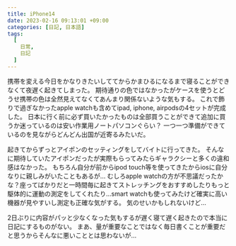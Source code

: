 ```yaml
---
title: iPhone14
date: 2023-02-16 09:13:01 +09:00
categories: [日記, 日本語]
tags:
  [
    日常,
    日記
  ]
---
```

携帯を変える今日をかなりきたいしててからかまひるになるまで寝ることができなくて夜遅く起きてしまった。
期待通りの色ではなかったがケースを使うとどうせ携帯の色は全然見えてなくてあんまり関係ないような気もする。
これで飾りで過ぎなかったapple watchも含めてipad, iphone, airpodsの4セットが完成した。
日本に行く前に必ず買いたかったものは全部買うことができて追加に買うか迷っているのは安い作業用ノートパソコンぐらい？
一つ一つ準備ができているのを見ながらどんどん出国が近寄るみたいだ。


起きてからずっとアイポンのセッティングをしてバイトに行ってきた。
そんなに期待していたアイポンだったが実際もらってみたらギャラクシーと多くの違和感はなかった。
もちろん自分が前からipod touch等を使ってきたからiosに自分なりに親しみがいたこともあるが…
むしろapple watchの方が不思議だったかな？座ってばかりだと一時間毎に起きてストレッチングをおすすめしたりもっと駆体的に運動の測定をしてくれたり…smart watchも使ってみたけど確実に高い機器が見やすいし測定も正確な気がする。
気のせいかもしれないけど…


2日ぶりに内容がパッと少なくなった気もするが遅く寝て遅く起きたので本当に日記にするものがない。
まあ、量が重要なことではなく毎日書くことが重要だと思うからそんなに悪いこととは思わないが…